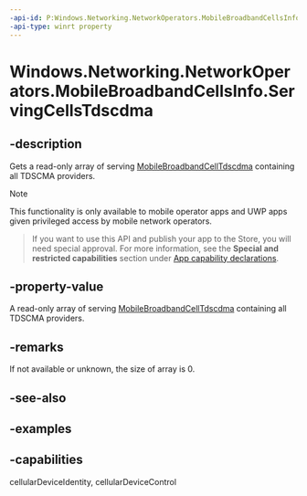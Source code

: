 ```yaml
---
-api-id: P:Windows.Networking.NetworkOperators.MobileBroadbandCellsInfo.ServingCellsTdscdma
-api-type: winrt property
---
```


<!-- Property syntax.
public IVectorView<MobileBroadbandCellTdscdma> ServingCellsTdscdma { get; }
-->

# Windows.Networking.NetworkOperators.MobileBroadbandCellsInfo.ServingCellsTdscdma

## -description
Gets a read-only array of serving [MobileBroadbandCellTdscdma](mobilebroadbandcelltdscdma.md) containing all TDSCMA providers.

> [!NOTE]
> This functionality is only available to mobile operator apps and UWP apps given privileged access by mobile network operators.

> If you want to use this API and publish your app to the Store, you will need special approval. For more information, see the **Special and restricted capabilities** section under [App capability declarations](https://docs.microsoft.com/windows/uwp/packaging/app-capability-declarations). 

## -property-value
A read-only array of serving [MobileBroadbandCellTdscdma](mobilebroadbandcellumts.md) containing all TDSCMA providers.

## -remarks
If not available or unknown, the size of array is 0.

## -see-also

## -examples


## -capabilities
cellularDeviceIdentity, cellularDeviceControl
